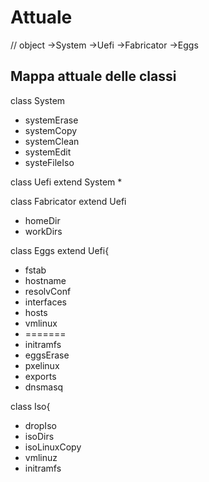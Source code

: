 # Attuale

// object ->System ->Uefi ->Fabricator ->Eggs

## Mappa attuale delle classi
class System 
*  systemErase
*  systemCopy
*  systemClean
*  systemEdit
*  systeFileIso


class Uefi extend System
* 

class Fabricator extend Uefi
* homeDir
* workDirs


class Eggs extend Uefi{
* fstab
* hostname
* resolvConf
* interfaces
* hosts
* vmlinux
* =======
* initramfs
* eggsErase
* pxelinux
* exports
* dnsmasq


class Iso{
* dropIso
* isoDirs
* isoLinuxCopy
* vmlinuz
* initramfs
